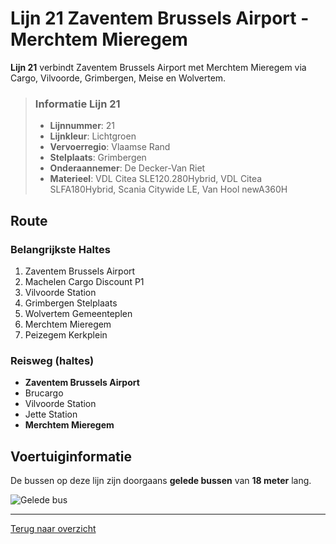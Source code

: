 # Lijn 21 Zaventem Brussels Airport - Merchtem Mieregem

**Lijn 21** verbindt Zaventem Brussels Airport met Merchtem Mieregem via Cargo, Vilvoorde, Grimbergen, Meise en Wolvertem.

> ### Informatie Lijn 21
> - **Lijnnummer**: 21
> - **Lijnkleur**: Lichtgroen
> - **Vervoerregio**: Vlaamse Rand
> - **Stelplaats**: Grimbergen
> - **Onderaannemer**: De Decker-Van Riet
> - **Materieel**: VDL Citea SLE120.280Hybrid, VDL Citea SLFA180Hybrid, Scania Citywide LE, Van Hool newA360H

## Route
### Belangrijkste Haltes
1. Zaventem Brussels Airport
2. Machelen Cargo Discount P1
3. Vilvoorde Station
4. Grimbergen Stelplaats
5. Wolvertem Gemeenteplen
6. Merchtem Mieregem
7. Peizegem Kerkplein

### Reisweg (haltes)
- **Zaventem Brussels Airport**
- Brucargo
- Vilvoorde Station
- Jette Station
- **Merchtem Mieregem**


## Voertuiginformatie
De bussen op deze lijn zijn doorgaans **gelede bussen** van **18 meter** lang.

![Gelede bus](https://example.com/geledebus.jpg)

---

[Terug naar overzicht](../README.md)
